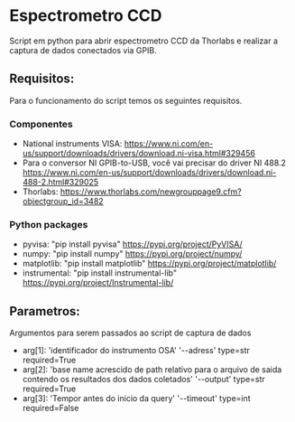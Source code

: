 # Espectrometro CCD
Script em python para abrir espectrometro CCD da Thorlabs e realizar a captura de dados conectados via GPIB.

## Requisitos:
Para o funcionamento do script temos os seguintes requisitos.

### Componentes
 - National instruments VISA:
       https://www.ni.com/en-us/support/downloads/drivers/download.ni-visa.html#329456
 - Para o conversor NI GPIB-to-USB, você vai precisar do driver NI 488.2
       https://www.ni.com/en-us/support/downloads/drivers/download.ni-488-2.html#329025
 - Thorlabs:
       https://www.thorlabs.com/newgrouppage9.cfm?objectgroup_id=3482

### Python packages
 - pyvisa:
       "pip install pyvisa"
       https://pypi.org/project/PyVISA/
 - numpy:
       "pip install numpy"
       https://pypi.org/project/numpy/
 - matplotlib:
       "pip install matplotlib"
       https://pypi.org/project/matplotlib/
 - instrumental:
       "pip install instrumental-lib"
       https://pypi.org/project/Instrumental-lib/
      

## Parametros:
Argumentos para serem passados ao script de captura de dados

 - arg[1]: 
      'identificador do instrumento OSA'
            '--adress'
            type=str 
            required=True 
 - arg[2]:
      'base name acrescido de path relativo para o arquivo de saida contendo os resultados dos dados coletados'
            '--output' 
            type=str 
            required=True
 - arg[3]:
      'Tempor antes do inicio da query'
            '--timeout' 
            type=int
            required=False